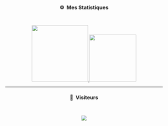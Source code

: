 ### <p align="center">⚙️ &nbsp;Mes Statistiques</p>
<br>
<p align="center">
<a href="https://github.com/billythegoat356">
  <img height="180em" src="https://github-readme-stats-eight-theta.vercel.app/api?username=billythegoat356&show_icons=true&theme=react&include_all_commits=true&locale=fr"/>
  <img height="150em" src="https://github-readme-stats-eight-theta.vercel.app/api/top-langs/?username=billythegoat356&layout=compact&langs_count=8&theme=react&locale=fr"/>
</a>
  
</p>

-----

### <p align="center">👀 &nbsp;Visiteurs</p>
<br>
<p align="center">
  <img src="https://profile-counter.glitch.me/billythegoat356/count.svg" />
</p>
